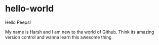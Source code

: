 # hello-world
Hello Peeps!

My name is Harsh and I am new to the world of Github. Think its amazing version control and wanna learn this awesome thing.
